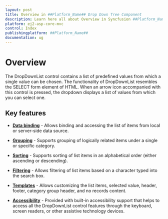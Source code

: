 ```yaml
---
layout: post
title: Overview in ##Platform_Name## Drop Down Tree Component
description: Learn here all about Overview in Syncfusion ##Platform_Name## Drop Down Tree component of Syncfusion Essential JS 2 and more.
platform: ej2-asp-core-mvc
control: Index
publishingplatform: ##Platform_Name##
documentation: ug
---
```



# Overview

The DropDownList control contains a list of predefined values from which a single value can be chosen. The functionality of DropDownList resembles the SELECT form element of HTML. When an arrow icon accompanied with this control is pressed, the dropdown displays a list of values from which you can select one.

## Key features

* **[Data binding](/drop-down-list/data-binding.html)** - Allows binding and accessing the list of items from local or server-side data source.

* **[Grouping](/drop-down-list/grouping.html)** -  Supports grouping of logically related items under a single or specific category.

* **[Sorting](/drop-down-list/api-dropDownList.html#sortorder-sortorder)** - Supports sorting of list items in an alphabetical order (either ascending or descending).

* **[Filtering](/drop-down-list/filtering.html)** - Allows filtering of list items based on a character typed into the search box.

* **[Templates](/drop-down-list/templates.html)** - Allows customizing the list items, selected value, header, footer, category group header, and no records content.

* **[Accessibility](/drop-down-list/accessibility.html)** - Provided with built-in accessibility support that helps to access all the DropDownList control features through the keyboard, screen readers, or other assistive technology devices.